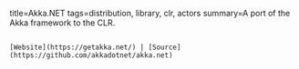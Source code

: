 title=Akka.NET
tags=distribution, library, clr, actors
summary=A port of the Akka framework to the CLR.
~~~~~~

[Website](https://getakka.net/) | [Source](https://github.com/akkadotnet/akka.net)


